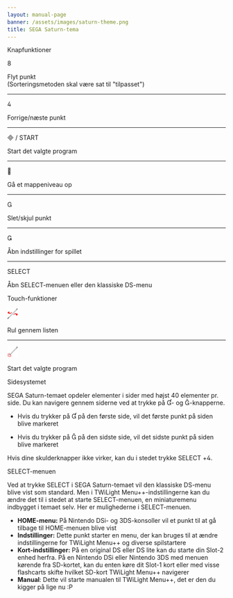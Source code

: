 ```yaml
---
layout: manual-page
banner: /assets/images/saturn-theme.png
title: SEGA Saturn-tema
---
```


<div class="section-title">Knapfunktioner</div>
<div class="section-body">
    <div class="button-action-group">
        <p class="button-action button">&#xE079;</p>
        <p class="button-action-text">Flyt punkt<br>(Sorteringsmetoden skal være sat til "tilpasset")</p>
    </div>
    <hr>
    <div class="button-action-group">
        <p class="button-action button">&#xE07E;</p>
        <p class="button-action-text">Forrige/næste punkt</p>
    </div>
    <hr>
    <div class="button-action-group">
        <p class="button-action"><span class="button">&#xE000; /</span> START</p>
        <p class="button-action-text">Start det valgte program</p>
    </div>
    <hr>
    <div class="button-action-group">
        <p class="button-action button">&#xE001;</p>
        <p class="button-action-text">Gå et mappeniveau op</p>
    </div>
    <hr>
    <div class="button-action-group">
        <p class="button-action button">&#xE002;</p>
        <p class="button-action-text">Slet/skjul punkt</p>
    </div>
    <hr>
    <div class="button-action-group">
        <p class="button-action button">&#xE003;</p>
        <p class="button-action-text">Åbn indstillinger for spillet</p>
    </div>
    <hr>
    <div class="button-action-group">
        <p class="button-action">SELECT</p>
        <p class="button-action-text">Åbn SELECT-menuen eller den klassiske DS-menu</p>
    </div>
</div>

<div class="section-title">Touch-funktioner</div>
<div class="section-body">
    <div class="button-action-group">
        <p class="button-action"><img src="/assets/images/left-right.png"></p>
        <p class="button-action-text">Rul gennem listen</p>
    </div>
    <hr>
    <div class="button-action-group">
        <p class="button-action"><img src="/assets/images/tap.png"></p>
        <p class="button-action-text">Start det valgte program</p>
    </div>
    <!-- <hr>
    <div>
        <p>
            If the Sort Method is set to "Custom", you can drag the icon up to move it.
        </p>
    </div> -->
</div>

<div class="section-title">Sidesystemet</div>
<div class="section-body">
    <p>
        SEGA Saturn-temaet opdeler elementer i sider med højst 40 elementer pr. side. Du kan navigere gennem siderne ved at trykke på &#xE004;- og &#xE005;-knapperne.
    </p>
    <ul>
        <li><p>Hvis du trykker på &#xE004; på den første side, vil det første punkt på siden blive markeret</p></li>
        <li><p>Hvis du trykker på &#xE005; på den sidste side, vil det sidste punkt på siden blive markeret</p></li>
    </ul>
    <p>
        Hvis dine skulderknapper ikke virker, kan du i stedet trykke SELECT +&#xE07E;.
    </p>
</div>

<div class="section-title">SELECT-menuen</div>
<div class="section-body">
    <p>
        Ved at trykke SELECT i SEGA Saturn-temaet vil den klassiske DS-menu blive vist som standard. Men i TWiLight Menu++-indstillingerne kan du ændre det til i stedet at starte SELECT-menuen, en miniaturemenu indbygget i temaet selv. Her er mulighederne i SELECT-menuen.
    </p>
    <ul>
        <li><strong>HOME-menu:</strong> På Nintendo DSi- og 3DS-konsoller vil et punkt til at gå tilbage til HOME-menuen blive vist</li>
        <li><strong>Indstillinger:</strong> Dette punkt starter en menu, der kan bruges til at ændre indstillingerne for TWiLight Menu++ og diverse spilstartere</li>
        <li><strong>Kort-indstillinger:</strong> På en original DS eller DS lite kan du starte din Slot-2 enhed herfra. På en Nintendo DSi eller Nintendo 3DS med menuen kørende fra SD-kortet, kan du enten køre dit Slot-1 kort eller med visse flashcarts skifte hvilket SD-kort TWiLight Menu++ navigerer</li>
        <li><strong>Manual</strong>: Dette vil starte manualen til TWiLight Menu++, det er den du kigger på lige nu :P</li>
    </ul>
</div>

